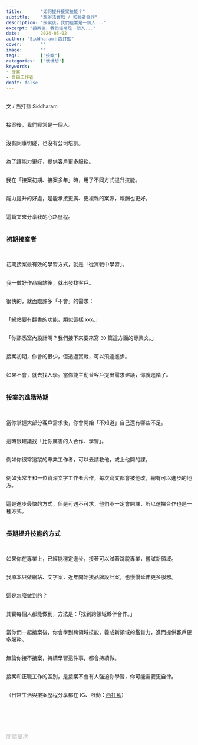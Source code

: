 ```yaml
---
title:       "如何提升接案技能？"
subtitle:    "想辦法實戰 / 和強者合作"
description: "接案後，我們經常是一個人..."
excerpt: "接案後，我們經常是一個人..."
date:        2024-05-02
author: "Siddharam｜西打藍"
cover:       ""
image:       ""
tags:        ["接案"]
categories:  ["慢慢想"]
keywords:
- 接案
- 自由工作者
draft: false
---
```


<article style="font-family: 'Noto Sans TC', '微軟正黑體', sans-serif; font-weight: 300;">

<br>文 / 西打藍 Siddharam<br><br>

接案後，我們經常是一個人。<br><br>

沒有同事切磋，也沒有公司培訓。<br><br>

為了讓能力更好，提供客戶更多服務。<br><br>

我在「接案初期、接案多年」時，用了不同方式提升技能。<br><br>

能力提升的好處，是能承接更廣、更複雜的案源，報酬也更好。<br><br>

這篇文來分享我的心路歷程。<br><br>


<h3 class="article-h1-color">初期接案者</h3><br>

初期接案最有效的學習方式，就是「從實戰中學習」。<br><br>

我一做好作品網站後，就出發找客戶。<br><br>

很快的，就面臨許多「不會」的需求：<br><br>

「網站要有翻書的功能，類似這樣 xxx。」<br><br>

「你熟悉室內設計嗎？我們接下來要來寫 30 篇這方面的專業文。」<br><br>

接案初期，你會的很少，但透過實戰，可以飛速進步。<br><br>

如果不會，就去找人學。當你能主動替客戶提出需求建議，你就進階了。<br><br>


<h3 class="article-h1-color">接案的進階時期</h3><br>

當你掌握大部分客戶需求後，你會開始「不知道」自己還有哪些不足。<br><br>

這時很建議找「比你厲害的人合作、學習」。<br><br>

例如你很常追蹤的專業工作者，可以去請教他，或上他開的課。<br><br>

例如我常年和一位資深文字工作者合作，每次寫文都會被他改，總有可以進步的地方。<br><br>

這是進步最快的方式，但是可遇不可求，他們不一定會開課，所以選擇合作也是一種方式。<br><br>


<h3 class="article-h1-color">長期提升技能的方式</h3><br>

如果你在專業上，已經能穩定進步，接著可以試著跳脫專業，嘗試新領域。<br><br>

我原本只做網站、文字案，近年開始接品牌設計案，也慢慢延伸更多服務。<br><br>

這是怎麼做到的？<br><br>

其實每個人都能做到，方法是：「找到跨領域夥伴合作。」<br><br>

當你們一起接案後，你會學到跨領域技能，養成新領域的鑑賞力，進而提供客戶更多服務。<br><br>

無論你接不接案，持續學習這件事，都會持續做。<br><br>

接案和正職工作的區別，是接案不會有人強迫你學習，你可能需要更自律。<br><br>




<!-- 
<!-- 案例 > 證明案例 > 壞處 > 怎麼改變（列步驟） > 結語總結金句 -->


（日常生活與接案歷程分享都在 IG、限動：<a href="https://www.instagram.com/sidd.blue/" target="_blank">西打藍</a>）<br><br>

<!-- <h3 class="article-h1-color"></h3><br> -->





<br><br><br>

</article>

<div style="color: #bfbfbf; font-size: 15px;" id="busuanzi_container_page_pv">
  閱讀量<span id="busuanzi_value_page_pv"></span>次
</div>

<script src="../../js/post.js"></script>
